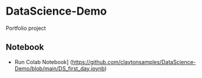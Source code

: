 # DataScience-Demo
Portfolio project

## Notebook
- Run Colab Notebook] (https://github.com/claytonsamples/DataScience-Demo/blob/main/DS_first_day.ipynb)
